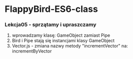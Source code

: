 # FlappyBird-ES6-class

### Lekcja05 - sprzątamy i upraszczamy

1. wprowadzamy klasę: GameObject zamiast Pipe
2. Bird i Pipe stają się instancjami klasy GameObject
3. Vector.js - zmiana nazwy metody "incrementVector" na:  incrementByVector
